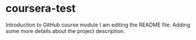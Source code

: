 # coursera-test
Introduction to GitHub course module
I am editing the README file. Adding some more details about the project description.
